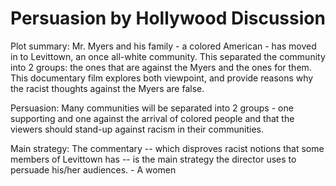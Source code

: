 # Persuasion by Hollywood Discussion
Plot summary: Mr. Myers and his family - a colored American - has moved in to Levittown, an once all-white community. This separated the community into 2 groups: the ones that are against the Myers and the ones for them. This documentary film explores both viewpoint, and provide reasons why the racist thoughts against the Myers are false.

Persuasion: Many communities will be separated into 2 groups - one supporting and one against the arrival of colored people and that the viewers should stand-up against racism in their communities.

Main strategy: The commentary -- which disproves racist notions that some members of Levittown has -- is the main strategy the director uses to persuade his/her audiences.
	- A women